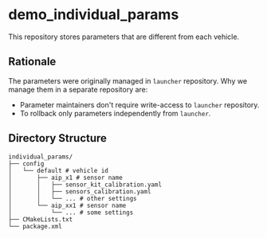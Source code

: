 # demo_individual_params

This repository stores parameters that are different from each vehicle.

## Rationale

The parameters were originally managed in `launcher` repository.
Why we manage them in a separate repository are:

- Parameter maintainers don't require write-access to `launcher` repository.
- To rollback only parameters independently from `launcher`.

## Directory Structure

```shell
individual_params/
├── config
│   └── default # vehicle id
│       ├── aip_x1 # sensor name
│       │   ├── sensor_kit_calibration.yaml
│       │   ├── sensors_calibration.yaml
│       │   └── ... # other settings
│       └── aip_xx1 # sensor name
│           └── ... # some settings
├── CMakeLists.txt
└── package.xml
```
